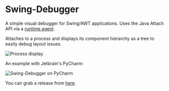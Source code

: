 Swing-Debugger
==============

A simple visual debugger for Swing/AWT applications. Uses the Java Attach API via a [runtime agent](https://github.com/Xyene/ASM-Late-Bind-Agent).

Attaches to a process and displays its component hierarchy as a tree to easily debug layout issues.

![Process display](https://sc-cdn.scaleengine.net/i/9ac14c33cea8ecb6bba1bfd7bf8ae241.png)

An example with Jetbrain's PyCharm:

![Swing-Debugger on PyCharm](https://sc-cdn.scaleengine.net/i/611bba78a3fecd11decd8a5524669b14.png)

You can grab a release from [here](https://github.com/Xyene/Swing-Debugger/releases).
